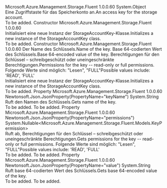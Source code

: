 <Type Name="StorageAccountKey" FullName="Microsoft.Azure.Management.Storage.Fluent.Models.StorageAccountKey">
  <TypeSignature Language="C#" Value="public class StorageAccountKey" />
  <TypeSignature Language="ILAsm" Value=".class public auto ansi beforefieldinit StorageAccountKey extends System.Object" />
  <TypeSignature Language="DocId" Value="T:Microsoft.Azure.Management.Storage.Fluent.Models.StorageAccountKey" />
  <TypeSignature Language="VB.NET" Value="Public Class StorageAccountKey" />
  <TypeSignature Language="F#" Value="type StorageAccountKey = class" />
  <AssemblyInfo>
    <AssemblyName>Microsoft.Azure.Management.Storage.Fluent</AssemblyName>
    <AssemblyVersion>1.0.0.60</AssemblyVersion>
  </AssemblyInfo>
  <Base>
    <BaseTypeName>System.Object</BaseTypeName>
  </Base>
  <Interfaces />
  <Docs>
    <summary>
            <span data-ttu-id="0aa2d-101">Eine Zugriffstaste für das Speicherkonto an.</span><span class="sxs-lookup"><span data-stu-id="0aa2d-101">An access key for the storage account.</span></span>
            </summary>
    <remarks>To be added.</remarks>
  </Docs>
  <Members>
    <Member MemberName=".ctor">
      <MemberSignature Language="C#" Value="public StorageAccountKey ();" />
      <MemberSignature Language="ILAsm" Value=".method public hidebysig specialname rtspecialname instance void .ctor() cil managed" />
      <MemberSignature Language="DocId" Value="M:Microsoft.Azure.Management.Storage.Fluent.Models.StorageAccountKey.#ctor" />
      <MemberSignature Language="VB.NET" Value="Public Sub New ()" />
      <MemberType>Constructor</MemberType>
      <AssemblyInfo>
        <AssemblyName>Microsoft.Azure.Management.Storage.Fluent</AssemblyName>
        <AssemblyVersion>1.0.0.60</AssemblyVersion>
      </AssemblyInfo>
      <Parameters />
      <Docs>
        <summary>
            <span data-ttu-id="0aa2d-102">Initialisiert eine neue Instanz der StorageAccountKey-Klasse.</span><span class="sxs-lookup"><span data-stu-id="0aa2d-102">Initializes a new instance of the StorageAccountKey class.</span></span>
            </summary>
        <remarks>To be added.</remarks>
      </Docs>
    </Member>
    <Member MemberName=".ctor">
      <MemberSignature Language="C#" Value="public StorageAccountKey (string keyName = null, string value = null, Nullable&lt;Microsoft.Azure.Management.Storage.Fluent.Models.KeyPermission&gt; permissions = null);" />
      <MemberSignature Language="ILAsm" Value=".method public hidebysig specialname rtspecialname instance void .ctor(string keyName, string value, valuetype System.Nullable`1&lt;valuetype Microsoft.Azure.Management.Storage.Fluent.Models.KeyPermission&gt; permissions) cil managed" />
      <MemberSignature Language="DocId" Value="M:Microsoft.Azure.Management.Storage.Fluent.Models.StorageAccountKey.#ctor(System.String,System.String,System.Nullable{Microsoft.Azure.Management.Storage.Fluent.Models.KeyPermission})" />
      <MemberSignature Language="VB.NET" Value="Public Sub New (Optional keyName As String = null, Optional value As String = null, Optional permissions As Nullable(Of KeyPermission) = null)" />
      <MemberSignature Language="F#" Value="new Microsoft.Azure.Management.Storage.Fluent.Models.StorageAccountKey : string * string * Nullable&lt;Microsoft.Azure.Management.Storage.Fluent.Models.KeyPermission&gt; -&gt; Microsoft.Azure.Management.Storage.Fluent.Models.StorageAccountKey" Usage="new Microsoft.Azure.Management.Storage.Fluent.Models.StorageAccountKey (keyName, value, permissions)" />
      <MemberType>Constructor</MemberType>
      <AssemblyInfo>
        <AssemblyName>Microsoft.Azure.Management.Storage.Fluent</AssemblyName>
        <AssemblyVersion>1.0.0.60</AssemblyVersion>
      </AssemblyInfo>
      <Parameters>
        <Parameter Name="keyName" Type="System.String" />
        <Parameter Name="value" Type="System.String" />
        <Parameter Name="permissions" Type="System.Nullable&lt;Microsoft.Azure.Management.Storage.Fluent.Models.KeyPermission&gt;" />
      </Parameters>
      <Docs>
        <param name="keyName"><span data-ttu-id="0aa2d-103">Der Name des Schlüssels.</span><span class="sxs-lookup"><span data-stu-id="0aa2d-103">Name of the key.</span></span></param>
        <param name="value"><span data-ttu-id="0aa2d-104">Base 64-codierten Wert des Schlüssels.</span><span class="sxs-lookup"><span data-stu-id="0aa2d-104">Base 64-encoded value of the key.</span></span></param>
        <param name="permissions"><span data-ttu-id="0aa2d-105">Berechtigungen für den Schlüssel – schreibgeschützt oder uneingeschränkte Berechtigungen.</span><span class="sxs-lookup"><span data-stu-id="0aa2d-105">Permissions for the key -- read-only or full permissions.</span></span> <span data-ttu-id="0aa2d-106">Folgende Werte sind möglich: "Lesen", "FULL"</span><span class="sxs-lookup"><span data-stu-id="0aa2d-106">Possible values include: 'READ', 'FULL'</span></span></param>
        <summary>
            <span data-ttu-id="0aa2d-107">Initialisiert eine neue Instanz der StorageAccountKey-Klasse.</span><span class="sxs-lookup"><span data-stu-id="0aa2d-107">Initializes a new instance of the StorageAccountKey class.</span></span>
            </summary>
        <remarks>To be added.</remarks>
      </Docs>
    </Member>
    <Member MemberName="KeyName">
      <MemberSignature Language="C#" Value="public string KeyName { get; }" />
      <MemberSignature Language="ILAsm" Value=".property instance string KeyName" />
      <MemberSignature Language="DocId" Value="P:Microsoft.Azure.Management.Storage.Fluent.Models.StorageAccountKey.KeyName" />
      <MemberSignature Language="VB.NET" Value="Public ReadOnly Property KeyName As String" />
      <MemberSignature Language="F#" Value="member this.KeyName : string" Usage="Microsoft.Azure.Management.Storage.Fluent.Models.StorageAccountKey.KeyName" />
      <MemberType>Property</MemberType>
      <AssemblyInfo>
        <AssemblyName>Microsoft.Azure.Management.Storage.Fluent</AssemblyName>
        <AssemblyVersion>1.0.0.60</AssemblyVersion>
      </AssemblyInfo>
      <Attributes>
        <Attribute>
          <AttributeName>Newtonsoft.Json.JsonProperty(PropertyName="keyName")</AttributeName>
        </Attribute>
      </Attributes>
      <ReturnValue>
        <ReturnType>System.String</ReturnType>
      </ReturnValue>
      <Docs>
        <summary>
            <span data-ttu-id="0aa2d-108">Ruft den Namen des Schlüssels.</span><span class="sxs-lookup"><span data-stu-id="0aa2d-108">Gets name of the key.</span></span>
            </summary>
        <value>To be added.</value>
        <remarks>To be added.</remarks>
      </Docs>
    </Member>
    <Member MemberName="Permissions">
      <MemberSignature Language="C#" Value="public Nullable&lt;Microsoft.Azure.Management.Storage.Fluent.Models.KeyPermission&gt; Permissions { get; }" />
      <MemberSignature Language="ILAsm" Value=".property instance valuetype System.Nullable`1&lt;valuetype Microsoft.Azure.Management.Storage.Fluent.Models.KeyPermission&gt; Permissions" />
      <MemberSignature Language="DocId" Value="P:Microsoft.Azure.Management.Storage.Fluent.Models.StorageAccountKey.Permissions" />
      <MemberSignature Language="VB.NET" Value="Public ReadOnly Property Permissions As Nullable(Of KeyPermission)" />
      <MemberSignature Language="F#" Value="member this.Permissions : Nullable&lt;Microsoft.Azure.Management.Storage.Fluent.Models.KeyPermission&gt;" Usage="Microsoft.Azure.Management.Storage.Fluent.Models.StorageAccountKey.Permissions" />
      <MemberType>Property</MemberType>
      <AssemblyInfo>
        <AssemblyName>Microsoft.Azure.Management.Storage.Fluent</AssemblyName>
        <AssemblyVersion>1.0.0.60</AssemblyVersion>
      </AssemblyInfo>
      <Attributes>
        <Attribute>
          <AttributeName>Newtonsoft.Json.JsonProperty(PropertyName="permissions")</AttributeName>
        </Attribute>
      </Attributes>
      <ReturnValue>
        <ReturnType>System.Nullable&lt;Microsoft.Azure.Management.Storage.Fluent.Models.KeyPermission&gt;</ReturnType>
      </ReturnValue>
      <Docs>
        <summary>
            <span data-ttu-id="0aa2d-109">Ruft ab, Berechtigungen für den Schlüssel – schreibgeschützt oder uneingeschränkte Berechtigungen.</span><span class="sxs-lookup"><span data-stu-id="0aa2d-109">Gets permissions for the key -- read-only or full permissions.</span></span>
            <span data-ttu-id="0aa2d-110">Folgende Werte sind möglich: "Lesen", "FULL"</span><span class="sxs-lookup"><span data-stu-id="0aa2d-110">Possible values include: 'READ', 'FULL'</span></span>
            </summary>
        <value>To be added.</value>
        <remarks>To be added.</remarks>
      </Docs>
    </Member>
    <Member MemberName="Value">
      <MemberSignature Language="C#" Value="public string Value { get; }" />
      <MemberSignature Language="ILAsm" Value=".property instance string Value" />
      <MemberSignature Language="DocId" Value="P:Microsoft.Azure.Management.Storage.Fluent.Models.StorageAccountKey.Value" />
      <MemberSignature Language="VB.NET" Value="Public ReadOnly Property Value As String" />
      <MemberSignature Language="F#" Value="member this.Value : string" Usage="Microsoft.Azure.Management.Storage.Fluent.Models.StorageAccountKey.Value" />
      <MemberType>Property</MemberType>
      <AssemblyInfo>
        <AssemblyName>Microsoft.Azure.Management.Storage.Fluent</AssemblyName>
        <AssemblyVersion>1.0.0.60</AssemblyVersion>
      </AssemblyInfo>
      <Attributes>
        <Attribute>
          <AttributeName>Newtonsoft.Json.JsonProperty(PropertyName="value")</AttributeName>
        </Attribute>
      </Attributes>
      <ReturnValue>
        <ReturnType>System.String</ReturnType>
      </ReturnValue>
      <Docs>
        <summary>
            <span data-ttu-id="0aa2d-111">Ruft base 64-codierten Wert des Schlüssels.</span><span class="sxs-lookup"><span data-stu-id="0aa2d-111">Gets base 64-encoded value of the key.</span></span>
            </summary>
        <value>To be added.</value>
        <remarks>To be added.</remarks>
      </Docs>
    </Member>
  </Members>
</Type>